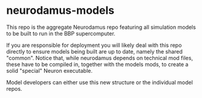 # neurodamus-models

This repo is the aggregate Neurodamus repo featuring all simulation models to be built
to run in the BBP supercomputer.

If you are responsible for deployment you will likely deal with this repo directly
to ensure models being built are up to date, namely the shared "common".
Notice that, while neurodamus depends on technical mod files, these have
to be compiled in, together with the models mods, to create a solid "special" Neuron
executable.

Model developers can either use this new structure or the individual model repos.

